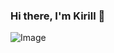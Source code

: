 ### Hi there, I'm Kirill 👋
![Image](https://github.com/user-attachments/assets/b54520b7-810a-481a-bdef-3ece8cd879f8)
